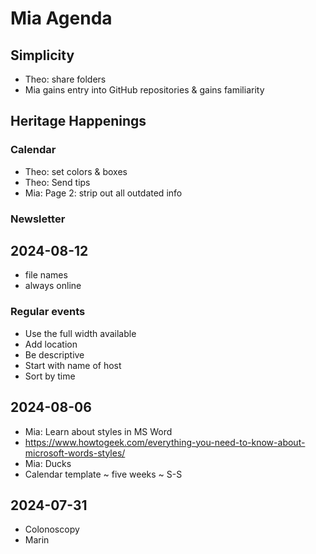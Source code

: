 # Mia Agenda


## Simplicity

* Theo: share folders
* Mia gains entry into GitHub repositories & gains familiarity

## Heritage Happenings

### Calendar

* Theo: set colors & boxes
* Theo: Send tips
* Mia: Page 2: strip out all outdated info

### Newsletter

## 2024-08-12

* file names
* always online

### Regular events

* Use the full width available
* Add location
* Be descriptive
* Start with name of host
* Sort by time

## 2024-08-06

* Mia: Learn about styles in MS Word
* https://www.howtogeek.com/everything-you-need-to-know-about-microsoft-words-styles/
* Mia: Ducks
* Calendar template ~ five weeks ~ S-S


## 2024-07-31

* Colonoscopy
* Marin
